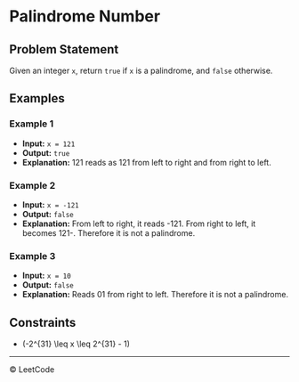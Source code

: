 # Palindrome Number

## Problem Statement

Given an integer `x`, return `true` if `x` is a palindrome, and `false` otherwise.

## Examples

### Example 1
- **Input:** `x = 121`
- **Output:** `true`
- **Explanation:** 121 reads as 121 from left to right and from right to left.

### Example 2
- **Input:** `x = -121`
- **Output:** `false`
- **Explanation:** From left to right, it reads -121. From right to left, it becomes 121-. Therefore it is not a palindrome.

### Example 3
- **Input:** `x = 10`
- **Output:** `false`
- **Explanation:** Reads 01 from right to left. Therefore it is not a palindrome.

## Constraints
- \(-2^{31} \leq x \leq 2^{31} - 1\)

---

© LeetCode